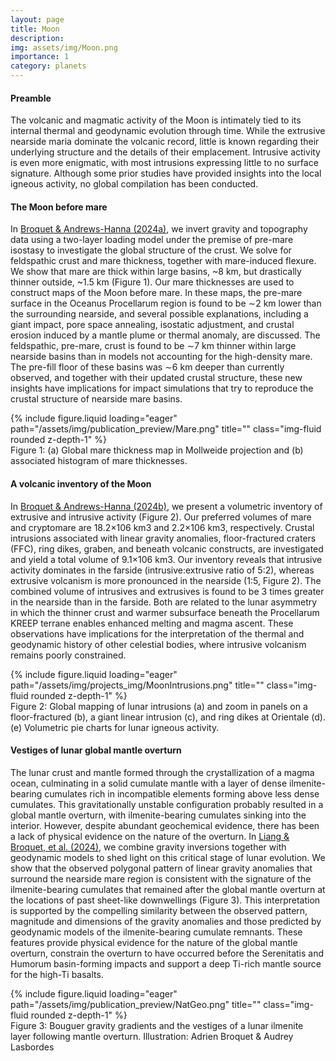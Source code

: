 ```yaml
---
layout: page
title: Moon
description: 
img: assets/img/Moon.png
importance: 1
category: planets
---
```


#### Preamble
The volcanic and magmatic activity of the Moon is intimately tied to its internal thermal and geodynamic evolution through time. While the extrusive nearside maria dominate the volcanic record, little is known regarding their underlying structure and the details of their emplacement. Intrusive activity is even more enigmatic, with most intrusions expressing little to no surface signature. Although some prior studies have provided insights into the local igneous activity, no global compilation has been conducted.  

#### The Moon before mare
In [Broquet & Andrews-Hanna (2024a)](https://doi.org/10.1016/j.icarus.2023.115846), we invert gravity and topography data using a two-layer loading model under the premise of pre-mare isostasy to investigate the global structure of the crust. We solve for feldspathic crust and mare thickness, together with mare-induced flexure. We show that mare are thick within large basins, ~8 km, but drastically thinner outside, ~1.5 km (Figure 1). Our mare thicknesses are used to construct maps of the Moon before mare. In these maps, the pre-mare surface in the Oceanus Procellarum region is found to be ∼2 km lower than the surrounding nearside, and several possible explanations, including a giant impact, pore space annealing, isostatic adjustment, and crustal erosion induced by a mantle plume or thermal anomaly, are discussed. The feldspathic, pre-mare, crust is found to be ∼7 km thinner within large nearside basins than in models not accounting for the high-density mare. The pre-fill floor of these basins was ∼6 km deeper than currently observed, and together with their updated crustal structure, these new insights have implications for impact simulations that try to reproduce the crustal structure of nearside mare basins.

<div class="row">
    <div class="col-sm mt-3 mt-md-0">
        {% include figure.liquid loading="eager" path="/assets/img/publication_preview/Mare.png" title="" class="img-fluid rounded z-depth-1" %}
    </div>
</div>
<div class="caption">
    Figure 1: (a) Global mare thickness map in Mollweide projection and (b) associated histogram of mare thicknesses. 
</div>

#### A volcanic inventory of the Moon
In [Broquet & Andrews-Hanna (2024b)](https://doi.org/10.1016/j.icarus.2024.115954), we present a volumetric inventory of extrusive and intrusive activity (Figure 2). Our preferred volumes of mare and cryptomare are 18.2×106 km3 and 2.2×106 km3, respectively. Crustal intrusions associated with linear gravity anomalies, floor-fractured craters (FFC), ring dikes, graben, and beneath volcanic constructs, are investigated and yield a total volume of 9.1×106 km3. Our inventory reveals that intrusive activity dominates in the farside (intrusive:extrusive ratio of 5:2), whereas extrusive volcanism is more pronounced in the nearside (1:5, Figure 2). The combined volume of intrusives and extrusives is found to be 3 times greater in the nearside than in the farside. Both are related to the lunar asymmetry in which the thinner crust and warmer subsurface beneath the Procellarum KREEP terrane enables enhanced melting and magma ascent. These observations have implications for the interpretation of the thermal and geodynamic history of other celestial bodies, where intrusive volcanism remains poorly constrained.

<div class="row">
    <div class="col-sm mt-3 mt-md-0">
        {% include figure.liquid loading="eager" path="/assets/img/projects_img/MoonIntrusions.png" title="" class="img-fluid rounded z-depth-1" %}
    </div>
</div>
<div class="caption">
    Figure 2: Global mapping of lunar intrusions (a) and zoom in panels on a floor-fractured (b), a giant linear intrusion (c), and ring dikes at Orientale (d). (e) Volumetric pie charts for lunar igneous activity. 
</div>

#### Vestiges of lunar global mantle overturn
The lunar crust and mantle formed through the crystallization of a magma ocean, culminating in a solid cumulate mantle with a layer of dense ilmenite-bearing cumulates rich in incompatible elements forming above less dense cumulates. This gravitationally unstable configuration probably resulted in a global mantle overturn, with ilmenite-bearing cumulates sinking into the interior. However, despite abundant geochemical evidence, there has been a lack of physical evidence on the nature of the overturn. In [Liang & Broquet, et al. (2024)](https://doi.org/10.1038/s41561-024-01408-2), we combine gravity inversions together with geodynamic models to shed light on this critical stage of lunar evolution. We show that the observed polygonal pattern of linear gravity anomalies that surround the nearside mare region is consistent with the signature of the ilmenite-bearing cumulates that remained after the global mantle overturn at the locations of past sheet-like downwellings (Figure 3). This interpretation is supported by the compelling similarity between the observed pattern, magnitude and dimensions of the gravity anomalies and those predicted by geodynamic models of the ilmenite-bearing cumulate remnants. These features provide physical evidence for the nature of the global mantle overturn, constrain the overturn to have occurred before the Serenitatis and Humorum basin-forming impacts and support a deep Ti-rich mantle source for the high-Ti basalts.

<div class="row">
    <div class="col-sm mt-3 mt-md-0">
        {% include figure.liquid loading="eager" path="/assets/img/publication_preview/NatGeo.png" title="" class="img-fluid rounded z-depth-1" %}
    </div>
</div>
<div class="caption">
    Figure 3: Bouguer gravity gradients and the vestiges of a lunar ilmenite layer following mantle overturn. Illustration: Adrien Broquet & Audrey Lasbordes 
</div>
